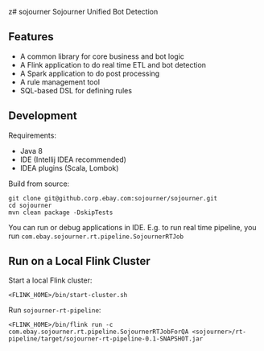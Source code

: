 z# sojourner
Sojourner Unified Bot Detection

## Features
* A common library for core business and bot logic
* A Flink application to do real time ETL and bot detection
* A Spark application to do post processing
* A rule management tool
* SQL-based DSL for defining rules

## Development
Requirements:

* Java 8
* IDE (Intellij IDEA recommended)
* IDEA plugins (Scala, Lombok)

Build from source:

```
git clone git@github.corp.ebay.com:sojourner/sojourner.git
cd sojourner
mvn clean package -DskipTests
```


You can run or debug applications in IDE. E.g. to run real time pipeline, you run
`com.ebay.sojourner.rt.pipeline.SojournerRTJob`

## Run on a Local Flink Cluster
Start a local Flink cluster:

```
<FLINK_HOME>/bin/start-cluster.sh
```

Run `sojourner-rt-pipeline`:

```
<FLINK_HOME>/bin/flink run -c com.ebay.sojourner.rt.pipeline.SojournerRTJobForQA <sojourner>/rt-pipeline/target/sojourner-rt-pipeline-0.1-SNAPSHOT.jar
```
